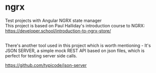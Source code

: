 # ngrx
Test projects with Angular NGRX state manager<br/>
This project is based on Paul Halliday's introduction course to NGRX:<br/>
https://developer.school/introduction-to-ngrx-store/ <br/><br/>

There's another tool used in this project which is worth mentioning - It's JSON SERVER, a simple mock REST API based on json files, which is perfect for testing server side calls.<br/>

https://github.com/typicode/json-server<br/>



